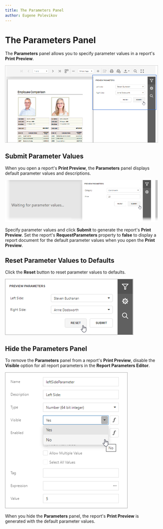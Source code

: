```yaml
---
title: The Parameters Panel
author: Eugene Polevikov
---
```


# The Parameters Panel

The **Parameters** panel allows you to specify parameter values in a report's **Print Preview**.

![Use the Parameters panel to specify parameter values](../../../images/eurd-web-parameters-panel.png)

## Submit Parameter Values

When you open a report's **Print Preview**, the **Parameters** panel displays default parameter values and descriptions.

![Parameters panel, "Waiting for parameter values" message](../../../images/parameters-panel-waiting-for-parameter-values-message.png)

Specify parameter values and click **Submit** to generate the report's **Print Preview**. Set the report's **RequestParameters** property to **false** to display a report document for the default parameter values when you open the **Print Preview**.

## Reset Parameter Values to Defaults

Click the **Reset** button to reset parameter values to defaults. 

![Reset parameter values to defaults](../../../images/parameters-panel-reset-values-to-defaults.png)

## Hide the Parameters Panel

To remove the **Parameters** panel from a report's **Print Preview**, disable the **Visible** option for all report parameters in the **Report Parameters Editor**.

![Hide a parameter from the Parameters panel](../../../images/hide-parameter-from-parameters-panel.png)

When you hide the **Parameters** panel, the report's **Print Preview** is generated with the default parameter values.